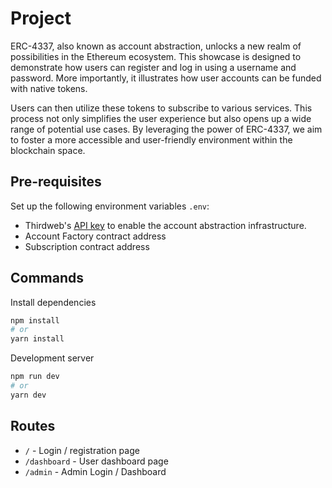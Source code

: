 # Project

ERC-4337, also known as account abstraction, unlocks a new realm of possibilities in the Ethereum ecosystem. This showcase is designed to demonstrate how users can register and log in using a username and password. More importantly, it illustrates how user accounts can be funded with native tokens.

Users can then utilize these tokens to subscribe to various services. This process not only simplifies the user experience but also opens up a wide range of potential use cases. By leveraging the power of ERC-4337, we aim to foster a more accessible and user-friendly environment within the blockchain space.

## Pre-requisites

Set up the following environment variables `.env`:

- Thirdweb's [API key](https://portal.thirdweb.com/account/api-keys) to enable the account abstraction infrastructure.
- Account Factory contract address
- Subscription contract address

## Commands

Install dependencies

```bash
npm install
# or
yarn install
```

Development server

```bash
npm run dev
# or
yarn dev
```

## Routes

- `/` - Login / registration page
- `/dashboard` - User dashboard page
- `/admin` - Admin Login / Dashboard
